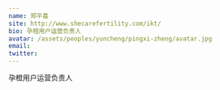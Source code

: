 ```yaml
---
name: 郑平喜
site: http://www.shecarefertility.com/ikt/
bio: 孕橙用户运营负责人
avatar: /assets/peoples/yuncheng/pingxi-zheng/avatar.jpg
email: 
twitter: 
---
```

孕橙用户运营负责人
